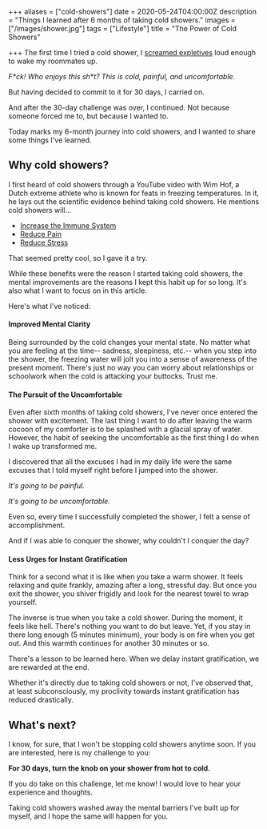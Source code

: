 +++
aliases = ["cold-showers"]
date = 2020-05-24T04:00:00Z
description = "Things I learned after 6 months of taking cold showers."
images = ["/images/shower.jpg"]
tags = ["Lifestyle"]
title = "The Power of Cold Showers"

+++
The first time I tried a cold shower, I [screamed expletives](https://i.imgur.com/ui0lzvQ.mp4) loud enough to wake my roommates up. 

_F*ck! Who enjoys this sh_*_t? This is cold, painful, and uncomfortable._

But having decided to commit to it for 30 days, I carried on.

And after the 30-day challenge was over, I continued. Not because someone forced me to, but because I wanted to.

Today marks my 6-month journey into cold showers, and I wanted to share some things I've learned.

## Why cold showers?

I first heard of cold showers through a YouTube video with Wim Hof, a Dutch extreme athlete who is known for feats in freezing temperatures. In it, he lays out the scientific evidence behind taking cold showers. He mentions cold showers will...

* [Increase the Immune System](https://www.ncbi.nlm.nih.gov/pmc/articles/PMC5025014/)
* [Reduce Pain](https://www.ncbi.nlm.nih.gov/pmc/articles/PMC4049052/)
* [Reduce Stress](https://www.wimhofmethod.com/how-to-relieve-stress)

That seemed pretty cool, so I gave it a try.

While these benefits were the reason I started taking cold showers, the mental improvements are the reasons I kept this habit up for so long. It's also what I want to focus on in this article.

Here's what I've noticed:

#### Improved Mental Clarity

Being surrounded by the cold changes your mental state. No matter what you are feeling at the time-- sadness, sleepiness, etc.-- when you step into the shower, the freezing water will jolt you into a sense of awareness of the present moment. There's just no way you can worry about relationships or schoolwork when the cold is attacking your buttocks. Trust me.

#### The Pursuit of the Uncomfortable

Even after sixth months of taking cold showers, I've never once entered the shower with excitement. The last thing I want to do after leaving the warm cocoon of my comforter is to be splashed with a glacial spray of water. However, the habit of seeking the uncomfortable as the first thing I do when I wake up transformed me.

I discovered that all the excuses I had in my daily life were the same excuses that I told myself right before I jumped into the shower.

_It's going to be painful._

_It's going to be uncomfortable._

Even so, every time I successfully completed the shower, I felt a sense of accomplishment.

And if I was able to conquer the shower, why couldn't I conquer the day?

#### Less Urges for Instant Gratification

Think for a second what it is like when you take a warm shower. It feels relaxing and quite frankly, amazing after a long, stressful day. But once you exit the shower, you shiver frigidly and look for the nearest towel to wrap yourself.

The inverse is true when you take a cold shower. During the moment, it feels like hell. There's nothing you want to do but leave. Yet, if you stay in there long enough (5 minutes minimum), your body is on fire when you get out. And this warmth continues for another 30 minutes or so.

There's a lesson to be learned here. When we delay instant gratification, we are rewarded at the end.

Whether it's directly due to taking cold showers or not, I've observed that, at least subconsciously, my proclivity towards instant gratification has reduced drastically.

## What's next?

I know, for sure, that I won't be stopping cold showers anytime soon. If you are interested, here is my challenge to you:

**For 30 days, turn the knob on your shower from hot to cold.**

If you do take on this challenge, let me know! I would love to hear your experience and thoughts.

Taking cold showers washed away the mental barriers I've built up for myself, and I hope the same will happen for you.